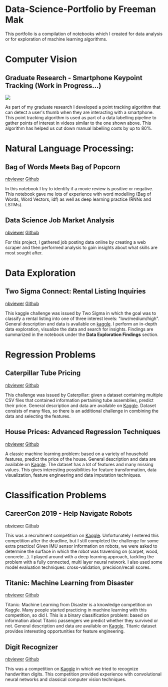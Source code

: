 # Data-Science-Portfolio by Freeman Mak

This portfolio is a compilation of notebooks which I created for data analysis or for exploration of machine learning algorithms.

# Computer Vision
## Graduate Research - Smartphone Keypoint Tracking (Work in Progress...)
<img src = "https://imgur.com/vNGLtcY" />

As part of my graduate research I developed a point tracking algorithm that can detect a user's thumb when they are interacting with a smartphone. This point tracking algorithm is used as part of a data labelling pipeline to gather points of interest in videos similar to the one shown above. This algorithm has helped us cut down manual labelling costs by up to 80%.

# Natural Language Processing:
## Bag of Words Meets Bag of Popcorn
<a href="https://nbviewer.jupyter.org/github/Fmak95/Bag-of-words-meet-bag-of-popcorn/tree/master/Notebooks/">nbviewer</a> <a href="https://github.com/Fmak95/Bag-of-words-meet-bag-of-popcorn/tree/master/Notebooks">Github</a>

In this notebook I try to identify if a movie review is positive or negative. This notebook gave me lots of experience with word modelling (Bag of Words, Word Vectors, idf) as well as deep learning practice (RNNs and LSTMs).

## Data Science Job Market Analysis
<a href="https://nbviewer.jupyter.org/github/Fmak95/DataScience_JobMarket_Analysis/blob/master/notebooks/exploration.ipynb">nbviewer</a> <a href="https://github.com/Fmak95/DataScience_JobMarket_Analysis">Github</a>

For this project, I gathered job posting data online by creating a web scraper and then performed analysis to gain insights about what skills are most sought after.

# Data Exploration
## Two Sigma Connect: Rental Listing Inquiries
<a href="https://nbviewer.jupyter.org/github/Fmak95/RentalListingInquiries/blob/master/RentalListingInquiries.ipynb">nbviewer</a> <a href="https://github.com/Fmak95/RentalListingInquiries/blob/master/RentalListingInquiries.ipynb">Github</a>

This kaggle challenge was issued by Two Sigma in which the goal was to classify a rental listing into one of three interest levels: "low/medium/high". General description and data is available on <a href="https://www.kaggle.com/c/two-sigma-connect-rental-listing-inquiries">kaggle</a>. I perform an in-depth data exploration, visualize the data and search for insights. Findings are summarized in the notebook under the **Data Exploration Findings** section.

# Regression Problems
## Caterpillar Tube Pricing
<a href="https://nbviewer.jupyter.org/github/Fmak95/Caterpillar-Tube-Pricing/blob/master/Caterpillar_Tubes_Pricing.ipynb">nbviewer</a> <a href="https://github.com/Fmak95/Caterpillar-Tube-Pricing/blob/master/Caterpillar_Tubes_Pricing.ipynb">Github</a>

This challenge was issued by Caterpillar: given a dataset containing multiple CSV files that contained information pertaining tube assemblies, predict their price. General description and data are available on <a href="https://www.kaggle.com/c/caterpillar-tube-pricing">Kaggle</a>. Dataset consists of many files, so there is an additional challenge in combining the data and selecting the features.

## House Prices: Advanced Regression Techniques
<a href="https://nbviewer.jupyter.org/github/Fmak95/House-Prices-Advanced-Regression-Techniques/blob/master/House_Prices.ipynb">nbviewer</a> <a href="https://github.com/Fmak95/House-Prices-Advanced-Regression-Techniques/blob/master/House_Prices.ipynb">Github</a>

A classic machine learning problem: based on a variety of household features, predict the price of the house. General description and data are available on <a href="https://www.kaggle.com/c/house-prices-advanced-regression-techniques">Kaggle</a>. The dataset has a lot of features and many missing values. This gives interesting possibilities for feature transformation, data visualization, feature engineering and data imputation techniques.

# Classification Problems
## CareerCon 2019 - Help Navigate Robots
<a href="https://nbviewer.jupyter.org/github/Fmak95/CareerCon-2019/blob/master/CareerCon_2019.ipynb">nbviewer</a> <a href="https://github.com/Fmak95/CareerCon-2019/blob/master/CareerCon_2019.ipynb">Github</a>

This was a recruitment competition on <a href="https://www.kaggle.com/c/career-con-2019">Kaggle</a>. Unfortunately I entered this competition after the deadline, but I still completed the challenge for some extra practice! Given IMU sensor information on robots, we were asked to determine the surface in which the robot was traversing on (carpet, wood, concrete...). I played around with a deep learning approach, tackling the problem with a fully connected, multi layer neural network. I also used some model evaluation techniques: cross-validation, precision/recall scores.

## Titanic: Machine Learning from Disaster
<a href="https://nbviewer.jupyter.org/github/Fmak95/Titanic-Machine-Learning-From-Disaster/blob/master/Titanic.ipynb">nbviewer</a> <a href="https://github.com/Fmak95/Titanic-Machine-Learning-From-Disaster/blob/master/Titanic.ipynb">Github</a>

Titanic: Machine Learning from Disaster is a knowledge competition on Kaggle. Many people started practicing in machine learning with this competition, so did I. This is a binary classification problem: based on information about Titanic passengers we predict whether they survived or not. General description and data are available on <a href="https://www.kaggle.com/c/titanic/overview">Kaggle</a>. Titanic dataset provides interesting opportunities for feature engineering.

## Digit Recognizer
<a href="https://nbviewer.jupyter.org/github/Fmak95/DigitRecognizer/blob/master/DigitRecognizer.ipynb">nbviewer</a> <a href="https://github.com/Fmak95/DigitRecognizer/blob/master/DigitRecognizer.ipynb">Github</a>

This was a competition on <a href="https://www.kaggle.com/c/digit-recognizer">Kaggle</a> in which we tried to recognize handwritten digits. This competition provided experience with convolutional neural networks and classical computer vision techniques. 
